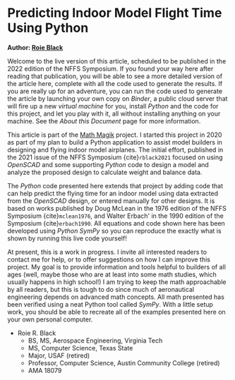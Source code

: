 # Predicting Indoor Model Flight Time Using Python

**Author: [Roie Black](https://rblack42.github.io/math-magik)**

Welcome to the live version of this article, scheduled to be published in the
2022 edition of the NFFS Symposium. If you found your way here after reading
that publication, you will be able to see a more detailed version of the
article here, complete with all the code used to generate the results. If you
are really up for an adventure, you can run the code used to generate the
article by launching your own copy on *Binder*,  a public cloud server that
will fire up a new *virtual machine* for you, install *Python* and the code for
this project, and let you play with it, all without installing anything on your
machine. See the *About this Document* page for more information.

This article is part of the [Math Magik](https://rblack42.github.io/math-magik)
project. I started this project in 2020 as part of my plan to build a Python
application to assist model builders in designing and flying indoor model
airplanes. The initial effort, published in the 2021 issue of the NFFS
Symposium {cite}`rblack2021` focused on using *OpenSCAD* and some supporting
*Python* code to design a model and analyze the proposed design to calculate
weight and balance data.

The *Python* code presented here extends that project by adding code that can
help predict the flying time for an indoor model using data extracted from the
*OpenSCAD* design, or entered manually for other designs. It is based on works
published by Doug McLean in the 1976 edition of the NFFS Symposium
{cite}`mclean1976`, and Walter Erbach' in the 1990 edition of the Symposium
{cite}`erbach1990`. All equations and code shown here has been developed using
*Python SymPy* so you can reproduce the exactly what is shown by running this
live code yourself!

At present, this is a work in progress. I invite all interested readers to
contact me for help, or to offer suggestions on how I can improve this project.
My goal is to provide information and tools helpful to builders of all ages
(well, maybe those who are at least into some math studies, which usually
happens in high school!) I am trying to keep the math approachable by all
readers, but this is tough to do since much of aeronautical engineering depends
on advanced math concepts. All math presented has been verified using a neat
Python tool called *SymPy*. With a little setup work, you should be able to
recreate all of the examples presented here on your own personal computer.


- Roie R. Black
    - BS, MS, Aerospace Engineering, Virginia Tech
    - MS, Computer Science, Texas State
    - Major, USAF (retired)
    - Professor, Computer Science, Austin Community College (retired)
    - AMA 18079
